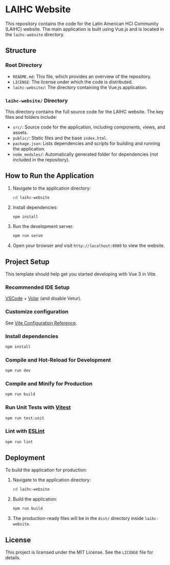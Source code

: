 # LAIHC Website

This repository contains the code for the Latin American HCI Community (LAIHC) website. The main application is built using Vue.js and is located in the `laihc-website` directory.

## Structure

### Root Directory

- `README.md`: This file, which provides an overview of the repository.
- `LICENSE`: The license under which the code is distributed.
- `laihc-website/`: The directory containing the Vue.js application.

### `laihc-website/` Directory

This directory contains the full source code for the LAIHC website. The key files and folders include:

- `src/`: Source code for the application, including components, views, and assets.
- `public/`: Static files and the base `index.html`.
- `package.json`: Lists dependencies and scripts for building and running the application.
- `node_modules/`: Automatically generated folder for dependencies (not included in the repository).

## How to Run the Application

1. Navigate to the application directory:

   ```bash
   cd laihc-website
   ```

2. Install dependencies:

   ```bash
   npm install
   ```

3. Run the development server:

   ```bash
   npm run serve
   ```

4. Open your browser and visit `http://localhost:8080` to view the website.

## Project Setup

This template should help get you started developing with Vue 3 in Vite.

### Recommended IDE Setup

[VSCode](https://code.visualstudio.com/) + [Volar](https://marketplace.visualstudio.com/items?itemName=Vue.volar) (and disable Vetur).

### Customize configuration

See [Vite Configuration Reference](https://vite.dev/config/).

### Install dependencies

```bash
npm install
```

### Compile and Hot-Reload for Development

```bash
npm run dev
```

### Compile and Minify for Production

```bash
npm run build
```

### Run Unit Tests with [Vitest](https://vitest.dev/)

```bash
npm run test:unit
```

### Lint with [ESLint](https://eslint.org/)

```bash
npm run lint
```

## Deployment

To build the application for production:

1. Navigate to the application directory:

   ```bash
   cd laihc-website
   ```

2. Build the application:

   ```bash
   npm run build
   ```

3. The production-ready files will be in the `dist/` directory inside `laihc-website`.

## License

This project is licensed under the MIT License. See the `LICENSE` file for details.
